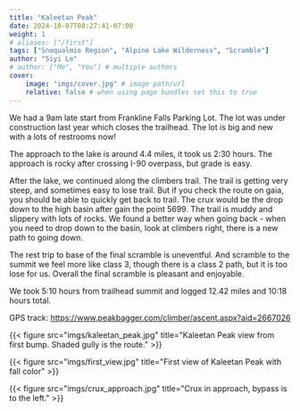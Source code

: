 ```yaml
---
title: "Kaleetan Peak"
date: 2024-10-07T08:27:41-07:00
weight: 1
# aliases: ["/first"]
tags: ["Snoqualmie Region", "Alpine Lake Wilderness", "Scramble"]
author: "Siyi Le"
# author: ["Me", "You"] # multiple authors
cover:
    image: "imgs/cover.jpg" # image path/url
    relative: false # when using page bundles set this to true
---
```

We had a 9am late start from Frankline Falls Parking Lot. The lot was under construction last year which closes the trailhead. The lot is big and new with a lots of restrooms now!

The approach to the lake is around 4.4 miles, it took us 2:30 hours. The approach is rocky after crossing I-90 overpass, but grade is easy.

After the lake, we continued along the climbers trail. The trail is getting very steep, and sometimes easy to lose trail. But if you check the route on gaia, you should be able to quickly get back to trail. The crux would be the drop down to the high basin after gain the point 5699. The trail is muddy and slippery with lots of rocks. We found a better way when going back - when you need to drop down to the basin, look at climbers right, there is a new path to going down.

The rest trip to base of the final scramble is uneventful. And scramble to the summit we feel more like class 3, though there is a class 2 path, but it is too lose for us. Overall the final scramble is pleasant and enjoyable.

We took 5:10 hours from trailhead summit and logged 12.42 miles and 10:18 hours total. 

GPS track: https://www.peakbagger.com/climber/ascent.aspx?aid=2667026

{{< figure src="imgs/kaleetan_peak.jpg" title="Kaleetan Peak view from first bump. Shaded gully is the route." >}}

{{< figure src="imgs/first_view.jpg" title="First view of Kaleetan Peak with fall color" >}}

{{< figure src="imgs/crux_approach.jpg" title="Crux in approach, bypass is to the left." >}}
